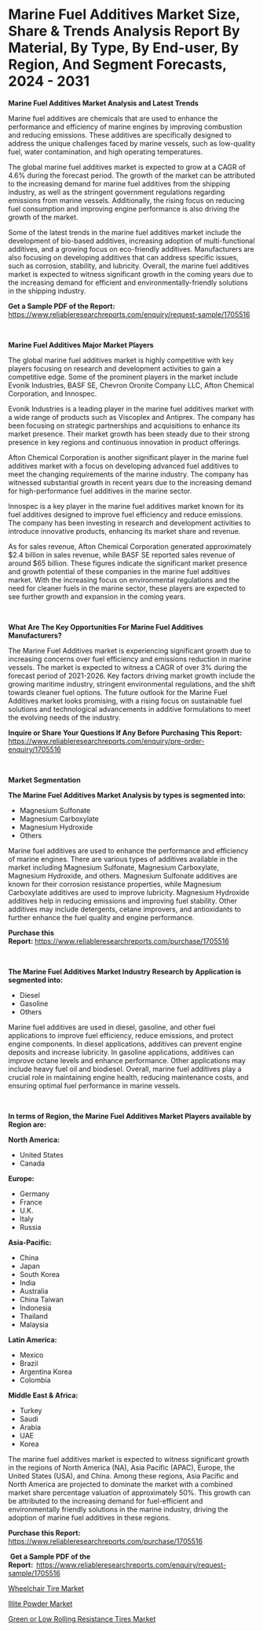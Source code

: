 <p><h1>Marine Fuel Additives Market Size, Share & Trends Analysis Report By Material, By Type, By End-user, By Region, And Segment Forecasts, 2024 - 2031</h1></p><p><strong>Marine Fuel Additives Market Analysis and Latest Trends</strong></p>
<p><p>Marine fuel additives are chemicals that are used to enhance the performance and efficiency of marine engines by improving combustion and reducing emissions. These additives are specifically designed to address the unique challenges faced by marine vessels, such as low-quality fuel, water contamination, and high operating temperatures.</p><p>The global marine fuel additives market is expected to grow at a CAGR of 4.6% during the forecast period. The growth of the market can be attributed to the increasing demand for marine fuel additives from the shipping industry, as well as the stringent government regulations regarding emissions from marine vessels. Additionally, the rising focus on reducing fuel consumption and improving engine performance is also driving the growth of the market.</p><p>Some of the latest trends in the marine fuel additives market include the development of bio-based additives, increasing adoption of multi-functional additives, and a growing focus on eco-friendly additives. Manufacturers are also focusing on developing additives that can address specific issues, such as corrosion, stability, and lubricity. Overall, the marine fuel additives market is expected to witness significant growth in the coming years due to the increasing demand for efficient and environmentally-friendly solutions in the shipping industry.</p></p>
<p><strong>Get a Sample PDF of the Report:&nbsp;</strong> <a href="https://www.reliableresearchreports.com/enquiry/request-sample/1705516">https://www.reliableresearchreports.com/enquiry/request-sample/1705516</a></p>
<p>&nbsp;</p>
<p><strong>Marine Fuel Additives Major Market Players</strong></p>
<p><p>The global marine fuel additives market is highly competitive with key players focusing on research and development activities to gain a competitive edge. Some of the prominent players in the market include Evonik Industries, BASF SE, Chevron Oronite Company LLC, Afton Chemical Corporation, and Innospec.</p><p>Evonik Industries is a leading player in the marine fuel additives market with a wide range of products such as Viscoplex and Antiprex. The company has been focusing on strategic partnerships and acquisitions to enhance its market presence. Their market growth has been steady due to their strong presence in key regions and continuous innovation in product offerings.</p><p>Afton Chemical Corporation is another significant player in the marine fuel additives market with a focus on developing advanced fuel additives to meet the changing requirements of the marine industry. The company has witnessed substantial growth in recent years due to the increasing demand for high-performance fuel additives in the marine sector.</p><p>Innospec is a key player in the marine fuel additives market known for its fuel additives designed to improve fuel efficiency and reduce emissions. The company has been investing in research and development activities to introduce innovative products, enhancing its market share and revenue.</p><p>As for sales revenue, Afton Chemical Corporation generated approximately $2.4 billion in sales revenue, while BASF SE reported sales revenue of around $65 billion. These figures indicate the significant market presence and growth potential of these companies in the marine fuel additives market. With the increasing focus on environmental regulations and the need for cleaner fuels in the marine sector, these players are expected to see further growth and expansion in the coming years.</p></p>
<p>&nbsp;</p>
<p><strong>What Are The Key Opportunities For Marine Fuel Additives Manufacturers?</strong></p>
<p><p>The Marine Fuel Additives market is experiencing significant growth due to increasing concerns over fuel efficiency and emissions reduction in marine vessels. The market is expected to witness a CAGR of over 3% during the forecast period of 2021-2026. Key factors driving market growth include the growing maritime industry, stringent environmental regulations, and the shift towards cleaner fuel options. The future outlook for the Marine Fuel Additives market looks promising, with a rising focus on sustainable fuel solutions and technological advancements in additive formulations to meet the evolving needs of the industry.</p></p>
<p><strong>Inquire or Share Your Questions If Any Before Purchasing This Report:</strong> <a href="https://www.reliableresearchreports.com/enquiry/pre-order-enquiry/1705516">https://www.reliableresearchreports.com/enquiry/pre-order-enquiry/1705516</a></p>
<p>&nbsp;</p>
<p><strong>Market Segmentation</strong></p>
<p><strong>The Marine Fuel Additives Market Analysis by types is segmented into:</strong></p>
<p><ul><li>Magnesium Sulfonate</li><li>Magnesium Carboxylate</li><li>Magnesium Hydroxide</li><li>Others</li></ul></p>
<p><p>Marine fuel additives are used to enhance the performance and efficiency of marine engines. There are various types of additives available in the market including Magnesium Sulfonate, Magnesium Carboxylate, Magnesium Hydroxide, and others. Magnesium Sulfonate additives are known for their corrosion resistance properties, while Magnesium Carboxylate additives are used to improve lubricity. Magnesium Hydroxide additives help in reducing emissions and improving fuel stability. Other additives may include detergents, cetane improvers, and antioxidants to further enhance the fuel quality and engine performance.</p></p>
<p><strong>Purchase this Report:&nbsp;</strong><a href="https://www.reliableresearchreports.com/purchase/1705516">https://www.reliableresearchreports.com/purchase/1705516</a></p>
<p>&nbsp;</p>
<p><strong>The Marine Fuel Additives Market Industry Research by Application is segmented into:</strong></p>
<p><ul><li>Diesel</li><li>Gasoline</li><li>Others</li></ul></p>
<p><p>Marine fuel additives are used in diesel, gasoline, and other fuel applications to improve fuel efficiency, reduce emissions, and protect engine components. In diesel applications, additives can prevent engine deposits and increase lubricity. In gasoline applications, additives can improve octane levels and enhance performance. Other applications may include heavy fuel oil and biodiesel. Overall, marine fuel additives play a crucial role in maintaining engine health, reducing maintenance costs, and ensuring optimal fuel performance in marine vessels.</p></p>
<p>&nbsp;</p>
<p><strong>In terms of Region, the Marine Fuel Additives Market Players available by Region are:</strong></p>
<p>
    <p> <strong> North America: </strong>
        <ul>
            <li>United States</li>
            <li>Canada</li>
        </ul>
        </p> 
    <p> <strong> Europe: </strong>
        <ul>
            <li>Germany</li>
            <li>France</li>
            <li>U.K.</li>
            <li>Italy</li>
            <li>Russia</li>
        </ul>
        </p> 
    <p> <strong> Asia-Pacific: </strong>
        <ul>
            <li>China</li>
            <li>Japan</li>
            <li>South Korea</li>
            <li>India</li>
            <li>Australia</li>
            <li>China Taiwan</li>
            <li>Indonesia</li>
            <li>Thailand</li>
            <li>Malaysia</li>
        </ul>
        </p> 
    <p> <strong> Latin America: </strong>
        <ul>
            <li>Mexico</li>
            <li>Brazil</li>
            <li>Argentina Korea</li>
            <li>Colombia</li>
        </ul>
        </p> 
    <p> <strong> Middle East & Africa: </strong>
        <ul>
            <li>Turkey</li>
            <li>Saudi</li>
            <li>Arabia</li>
            <li>UAE</li>
            <li>Korea</li>
        </ul>
    </p>
    </p>
<p><p>The marine fuel additives market is expected to witness significant growth in the regions of North America (NA), Asia Pacific (APAC), Europe, the United States (USA), and China. Among these regions, Asia Pacific and North America are projected to dominate the market with a combined market share percentage valuation of approximately 50%. This growth can be attributed to the increasing demand for fuel-efficient and environmentally friendly solutions in the marine industry, driving the adoption of marine fuel additives in these regions.</p></p>
<p><strong>Purchase this Report: </strong><a href="https://www.reliableresearchreports.com/purchase/1705516">https://www.reliableresearchreports.com/purchase/1705516</a></p>
<p>&nbsp;<strong>Get a Sample PDF of the Report:&nbsp;&nbsp;</strong><a href="https://www.reliableresearchreports.com/enquiry/request-sample/1705516">https://www.reliableresearchreports.com/enquiry/request-sample/1705516</a></p>
<p><strong></strong></p>
<p><p><a href="https://view.publitas.com/reportprime-1/wheelchair-tire-market-size-and-examines-its-market-scope-with-a-primary-focus-on-growth-opportunities-and-forecasted-trends-spanning-from-2023-to-2030/">Wheelchair Tire Market</a></p><p><a href="https://view.publitas.com/reportprime-1/illite-powder-market-size-furnishes-valuable-information-encompassing-market-share-market-trends-and-projections-spanning-from-2023-to-2030/">Illite Powder Market</a></p><p><a href="https://view.publitas.com/reportprime-1/green-or-low-rolling-resistance-tires-market-offer-valuable-insights-into-market-size-market-share-market-trends-and-projections-spanning-from-2023-to-2030/">Green or Low Rolling Resistance Tires Market</a></p></p>